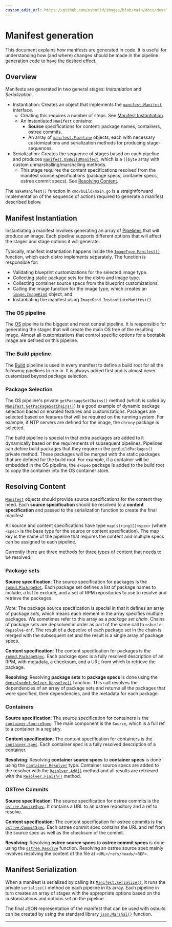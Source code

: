 ```yaml
---
custom_edit_url: https://github.com/osbuild/images/blob/main/docs/developer/code-manifest-generation.md
---
```

# Manifest generation

<!--
[//]: # ( DO NOT MODIFY THIS FILE! )
[//]: # ( This content is generated by `scripts/pull_readmes.py` )
[//]: # ( Rather change the source of this: https://github.com/osbuild/images/blob/main/docs/developer/code-manifest-generation.md )
-->

This document explains how manifests are generated in code. It is useful for
understanding how (and where) changes should be made in the pipeline generation
code to have the desired effect.

## Overview

Manifests are generated in two general stages: _Instantiation_ and _Serialization_.
- Instantiation: Creates an object that implements the
  [`manifest.Manifest`][godoc-manifest-manifest] interface.
  - Creating this requires a number of steps. See [Manifest
    Instantiation](#manifest-instantiation).
  - An instantiated `Manifest` contains:
    - **Source** specifications for content: package names, containers, ostree
      commits.
    - An array of [`manifest.Pipeline`][godoc-manifest-pipeline] objects, each
      with necessary customizations and serialization methods for producing
      stage-sequences.
- Serialization: Creates the sequence of stages based on each pipeline and
  produces [`manifest.OSBuildManifest`][godoc-manifest-osbuildmanifest], which
  is a `[]byte` array with custom unmarshalling/marshalling methods.
  - This stage requires the content specifications resolved from the manifest
    source specifications (package specs, container specs, ostree commit
    specs). See [Resolving Content](#resolving-content).

The `makeManifest()` function in `cmd/build/main.go` is a straightforward
implementation of the sequence of actions required to generate a manifest
described below.

## Manifest Instantiation

Instantiating a manifest involves generating an array of
[Pipelines][godoc-manifest-pipeline] that will produce an image. Each pipeline
supports different options that will affect the stages and stage options it
will generate.

Typically, manifest instantiation happens inside the
[`ImageType.Manifest()`][godoc-distro-imagetype] function, which each distro
implements separately. The function is responsible for:
- Validating blueprint customizations for the selected image type.
- Collecting static package sets for the distro and image type.
- Collecting container source specs from the blueprint customizations.
- Calling the image function for the image type, which creates an
  [`image.ImageKind`][godoc-image-imagekind] object, and
- Instantiating the manifest using `ImageKind.InstantiateManifest()`.

### The OS pipeline

The [OS][godoc-manifest-os] pipeline is the biggest and most central
pipeline. It is responsible for generating the stages that will create the main
OS tree of the resulting image. Almost all customizations that control specific
options for a bootable image are defined on this pipeline.

### The Build pipeline

The [Build][godoc-manifest-build] pipeline is used in every manifest to define
a build root for all the following pipelines to run in. It is always added
first and is almost never customized beyond package selection.

### Package Selection

The OS pipeline's private `getPackageSetChains()` method (which is called by
[`Manifest.GetPackageSetChains()`][godoc-manifest-manifest-getpackagesetchains])
is a good example of dynamic package selection based on enabled features and
customizations. Packages are selected based on features that will be required
on the running system. For example, if NTP servers are defined for the image,
the `chrony` package is selected.

The build pipeline is special in that extra packages are added to it
dynamically based on the requirements of subsequent pipelines. Pipelines can
define build packages that they require in the `getBuildPackages()` private
method. These packages will be merged with the static packages that are defined
for the build root. For example, if a container will be embedded in the OS
pipeline, the `skopeo` package is added to the build root to copy the container
into the OS container store.

## Resolving Content

[`Manifest`][godoc-manifest-manifest] objects should provide source
specifications for the content they need. Each **source specification** should be
resolved to a **content specification** and passed to the serialization function to
create the final manifest

All source and content specifications have type `map[string][]<spec>` (where
`<spec>` is the base type for the source or content specification). The map key
is the name of the pipeline that requires the content and multiple specs can be
assigned to each pipeline.

Currently there are three methods for three types of content that needs to be
resolved.

### Package sets

**Source specification**: The source specification for packages is the
[`rpmmd.PackageSet`][godoc-rpmmd-packageset]. Each package set defines a list of
package names to include, a list to exclude, and a set of RPM repositories to
use to resolve and retrieve the packages.

_Note:_ The package source specification is special in that it defines an array
of package _sets_, which means each element in the array specifies multiple
packages. We sometimes refer to this array as a _package set chain_. Chains of
package sets are depsolved in order as part of the same call to
`osbuild-depsolve-dnf`. The result of a depsolve of each package set in the
chain is merged with the subsequent set and the result is a single array of
package specs.

**Content specification**: The content specification for packages is the
[`rpmmd.PackageSpec`][godoc-rpmmd-packagespec]. Each package spec is a fully resolved
description of an RPM, with metadata, a checksum, and a URL from which to
retrieve the package.

**Resolving**: Resolving **package sets** to **package specs** is done using
the [`depsolvednf.Solver.Depsolve()`][godoc-depsolvednf-solver-depsolve] function. This
call resolves the dependencies of an array of package sets and returns all the
packages that were specified, their dependencies, and the metadata for each
package.

### Containers

**Source specification**: The source specification for containers is the
[`container.SourceSpec`][godoc-container-sourcespec]. The main component is the
`Source`, which is a full ref to a container in a registry.

**Content specification**: The content specification for containers is the
[`container.Spec`][godoc-container-spec]. Each container spec is a fully
resolved description of a container.

**Resolving**: Resolving **container source specs** to **container specs** is
done using the [`container.Resolver`][godoc-container-resolver] type. Container
source specs are added to the resolver with the
[`Resolver.Add()`][godoc-container-resolver-add] method and all results are
retrieved with the [`Resolver.Finish()`][godoc-container-resolver-finish]
method.

### OSTree Commits

**Source specification**: The source specification for ostree commits is the
[`ostree.SourceSpec`][godoc-ostree-sourcespec]. It contains a URL to an ostree
repository and a ref to resolve.

**Content specification**: The content specification for ostree commits is the
[`ostree.CommitSpec`][godoc-ostree-commitspec]. Each ostree commit spec
contains the URL and ref from the source spec as well as the checksum of the
commit.

**Resolving**: Resolving **ostree source specs** to **ostree commit specs** is
done using the [`ostree.Resolve`][godoc-ostree-resolve] function. Resolving an
ostree source spec mainly involves resolving the content of the file at
`<URL>/refs/heads/<REF>`.

## Manifest Serialization

When a manifest is serialized by calling its
[`Manifest.Serialize()`][godoc-manifest-manifest-serialize], it runs the
private `serialize()` method on each pipeline in its array. Each pipeline in
turn creates an array of stages with the appropriate options based on the
customizations and options set on the pipeline.

The final JSON representation of the manifest that can be used with osbuild can
be created by using the standard library [`json.Marshal()`][godoc-json-marshal]
function.


----

[godoc-manifest-manifest]: https://pkg.go.dev/github.com/osbuild/images@main/pkg/manifest#Manifest
[godoc-manifest-pipeline]: https://pkg.go.dev/github.com/osbuild/images@main/pkg/manifest#Pipeline
[godoc-distro-imagetype]: https://pkg.go.dev/github.com/osbuild/images@main/pkg/distro/ImageType
[godoc-manifest-osbuildmanifest]: https://pkg.go.dev/github.com/osbuild/images@main/pkg/manifest#OSBuildManifest
[godoc-rpmmd-packageset]: https://pkg.go.dev/github.com/osbuild/images@main/pkg/rpmmd#PackageSet
[godoc-rpmmd-packagespec]: https://pkg.go.dev/github.com/osbuild/images@main/pkg/rpmmd#PackageSpec
[godoc-depsolvednf-solver-depsolve]: https://pkg.go.dev/github.com/osbuild/images@main/internal/depsolvednf#Solver.Depsolve
[godoc-container-sourcespec]: https://pkg.go.dev/github.com/osbuild/images@main/pkg/container#SourceSpec
[godoc-container-spec]: https://pkg.go.dev/github.com/osbuild/images@main/pkg/container#Spec
[godoc-container-resolver]: https://pkg.go.dev/github.com/osbuild/images@main/pkg/container#Resolver
[godoc-container-resolver-add]: https://pkg.go.dev/github.com/osbuild/images@main/pkg/container#Resolver.Add
[godoc-container-resolver-finish]: https://pkg.go.dev/github.com/osbuild/images@main/pkg/container#Resolver.Finish
[godoc-ostree-sourcespec]: https://pkg.go.dev/github.com/osbuild/images@main/pkg/ostree#SourceSpec
[godoc-ostree-commitspec]: https://pkg.go.dev/github.com/osbuild/images@main/pkg/ostree#CommitSpec
[godoc-ostree-resolve]: https://pkg.go.dev/github.com/osbuild/images@main/pkg/ostree#Resolve
[godoc-manifest-os]: https://pkg.go.dev/github.com/osbuild/images@main/pkg/manifest#OS
[godoc-manifest-build]: https://pkg.go.dev/github.com/osbuild/images@main/pkg/manifest#Build
[godoc-manifest-manifest-getpackagesetchains]: https://pkg.go.dev/github.com/osbuild/images@main/pkg/manifest#Manifest.GetPackageSetChains
[godoc-manifest-manifest-serialize]: https://pkg.go.dev/github.com/osbuild/images@main/pkg/manifest#Manifest.Serialize
[godoc-json-marshal]: https://pkg.go.dev/encoding/json#Marshal
[godoc-image-imagekind]: https://pkg.go.dev/github.com/osbuild/images@main/pkg/image#ImageKind

